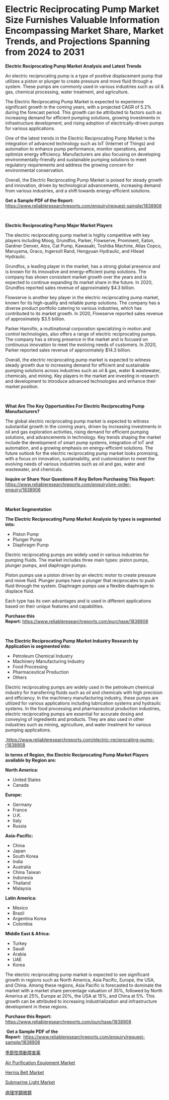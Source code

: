 <p><h1>Electric Reciprocating Pump Market Size Furnishes Valuable Information Encompassing Market Share, Market Trends, and Projections Spanning from 2024 to 2031</h1></p><p><strong>Electric Reciprocating Pump Market Analysis and Latest Trends</strong></p>
<p><p>An electric reciprocating pump is a type of positive displacement pump that utilizes a piston or plunger to create pressure and move fluid through a system. These pumps are commonly used in various industries such as oil & gas, chemical processing, water treatment, and agriculture.</p><p>The Electric Reciprocating Pump Market is expected to experience significant growth in the coming years, with a projected CAGR of 5.2% during the forecast period. This growth can be attributed to factors such as increasing demand for efficient pumping solutions, growing investments in infrastructure development, and rising adoption of electrically-driven pumps for various applications.</p><p>One of the latest trends in the Electric Reciprocating Pump Market is the integration of advanced technology such as IoT (Internet of Things) and automation to enhance pump performance, monitor operations, and optimize energy efficiency. Manufacturers are also focusing on developing environmentally-friendly and sustainable pumping solutions to meet regulatory requirements and address the growing concern for environmental conservation.</p><p>Overall, the Electric Reciprocating Pump Market is poised for steady growth and innovation, driven by technological advancements, increasing demand from various industries, and a shift towards energy-efficient solutions.</p></p>
<p><strong>Get a Sample PDF of the Report:&nbsp;</strong> <a href="https://www.reliableresearchreports.com/enquiry/request-sample/1838908">https://www.reliableresearchreports.com/enquiry/request-sample/1838908</a></p>
<p>&nbsp;</p>
<p><strong>Electric Reciprocating Pump Major Market Players</strong></p>
<p><p>The electric reciprocating pump market is highly competitive with key players including Moog, Grundfos, Parker, Flowserve, Prominent, Eaton, Gardner Denver, Atos, Cat Pump, Kawasaki, Toshiba Machine, Atlas Copco, Maruyama, Graco, Ingersoll Rand, Hengyuan Hydraulic, and Hilead Hydraulic.</p><p>Grundfos, a leading player in the market, has a strong global presence and is known for its innovative and energy-efficient pump solutions. The company has shown consistent market growth over the years and is expected to continue expanding its market share in the future. In 2020, Grundfos reported sales revenue of approximately $4.3 billion.</p><p>Flowserve is another key player in the electric reciprocating pump market, known for its high-quality and reliable pump solutions. The company has a diverse product portfolio catering to various industries, which has contributed to its market growth. In 2020, Flowserve reported sales revenue of approximately $3.5 billion.</p><p>Parker Hannifin, a multinational corporation specializing in motion and control technologies, also offers a range of electric reciprocating pumps. The company has a strong presence in the market and is focused on continuous innovation to meet the evolving needs of customers. In 2020, Parker reported sales revenue of approximately $14.3 billion.</p><p>Overall, the electric reciprocating pump market is expected to witness steady growth due to increasing demand for efficient and sustainable pumping solutions across industries such as oil & gas, water & wastewater, chemicals, and mining. Key players in the market are investing in research and development to introduce advanced technologies and enhance their market position.</p></p>
<p>&nbsp;</p>
<p><strong>What Are The Key Opportunities For Electric Reciprocating Pump Manufacturers?</strong></p>
<p><p>The global electric reciprocating pump market is expected to witness substantial growth in the coming years, driven by increasing investments in oil and gas exploration activities, rising demand for efficient pumping solutions, and advancements in technology. Key trends shaping the market include the development of smart pump systems, integration of IoT and automation, and a growing emphasis on energy-efficient solutions. The future outlook for the electric reciprocating pump market looks promising, with a focus on innovation, sustainability, and customization to meet the evolving needs of various industries such as oil and gas, water and wastewater, and chemicals.</p></p>
<p><strong>Inquire or Share Your Questions If Any Before Purchasing This Report:</strong> <a href="https://www.reliableresearchreports.com/enquiry/pre-order-enquiry/1838908">https://www.reliableresearchreports.com/enquiry/pre-order-enquiry/1838908</a></p>
<p>&nbsp;</p>
<p><strong>Market Segmentation</strong></p>
<p><strong>The Electric Reciprocating Pump Market Analysis by types is segmented into:</strong></p>
<p><ul><li>Piston Pump</li><li>Plunger Pump</li><li>Diaphragm Pump</li></ul></p>
<p><p>Electric reciprocating pumps are widely used in various industries for pumping fluids. The market includes three main types: piston pumps, plunger pumps, and diaphragm pumps. </p><p>Piston pumps use a piston driven by an electric motor to create pressure and move fluid. Plunger pumps have a plunger that reciprocates to push fluid through the system. Diaphragm pumps use a flexible diaphragm to displace fluid.</p><p>Each type has its own advantages and is used in different applications based on their unique features and capabilities.</p></p>
<p><strong>Purchase this Report:&nbsp;</strong><a href="https://www.reliableresearchreports.com/purchase/1838908">https://www.reliableresearchreports.com/purchase/1838908</a></p>
<p>&nbsp;</p>
<p><strong>The Electric Reciprocating Pump Market Industry Research by Application is segmented into:</strong></p>
<p><ul><li>Petroleum Chemical Industry</li><li>Machinery Manufacturing Industry</li><li>Food Processing</li><li>Pharmaceutical Production</li><li>Others</li></ul></p>
<p><p>Electric reciprocating pumps are widely used in the petroleum chemical industry for transferring fluids such as oil and chemicals with high precision and efficiency. In the machinery manufacturing industry, these pumps are utilized for various applications including lubrication systems and hydraulic systems. In the food processing and pharmaceutical production industries, electric reciprocating pumps are essential for accurate dosing and conveying of ingredients and products. They are also used in other industries such as mining, agriculture, and water treatment for various pumping applications.</p></p>
<p><a href="https://www.reliableresearchreports.com/electric-reciprocating-pump-r1838908">&nbsp;https://www.reliableresearchreports.com/electric-reciprocating-pump-r1838908</a></p>
<p><strong>In terms of Region, the Electric Reciprocating Pump Market Players available by Region are:</strong></p>
<p>
    <p> <strong> North America: </strong>
        <ul>
            <li>United States</li>
            <li>Canada</li>
        </ul>
        </p> 
    <p> <strong> Europe: </strong>
        <ul>
            <li>Germany</li>
            <li>France</li>
            <li>U.K.</li>
            <li>Italy</li>
            <li>Russia</li>
        </ul>
        </p> 
    <p> <strong> Asia-Pacific: </strong>
        <ul>
            <li>China</li>
            <li>Japan</li>
            <li>South Korea</li>
            <li>India</li>
            <li>Australia</li>
            <li>China Taiwan</li>
            <li>Indonesia</li>
            <li>Thailand</li>
            <li>Malaysia</li>
        </ul>
        </p> 
    <p> <strong> Latin America: </strong>
        <ul>
            <li>Mexico</li>
            <li>Brazil</li>
            <li>Argentina Korea</li>
            <li>Colombia</li>
        </ul>
        </p> 
    <p> <strong> Middle East & Africa: </strong>
        <ul>
            <li>Turkey</li>
            <li>Saudi</li>
            <li>Arabia</li>
            <li>UAE</li>
            <li>Korea</li>
        </ul>
    </p>
    </p>
<p><p>The electric reciprocating pump market is expected to see significant growth in regions such as North America, Asia Pacific, Europe, the USA, and China. Among these regions, Asia Pacific is forecasted to dominate the market with a market share percentage valuation of 35%, followed by North America at 25%, Europe at 20%, the USA at 15%, and China at 5%. This growth can be attributed to increasing industrialization and infrastructure development in these regions.</p></p>
<p><strong>Purchase this Report: </strong><a href="https://www.reliableresearchreports.com/purchase/1838908">https://www.reliableresearchreports.com/purchase/1838908</a></p>
<p>&nbsp;<strong>Get a Sample PDF of the Report:&nbsp;&nbsp;</strong><a href="https://www.reliableresearchreports.com/enquiry/request-sample/1838908">https://www.reliableresearchreports.com/enquiry/request-sample/1838908</a></p>
<p><strong></strong></p>
<p><p><a href="https://github.com/RodHoppe07/Market-Research-Report-List-1/blob/main/320300931703.md">季節性情動障害薬</a></p><p><a href="https://github.com/zjyglelu/Market-Research-Report-List-2/blob/main/air-purification-equipment-market.md">Air Purification Equipment Market</a></p><p><a href="https://crocus-run-b5a.notion.site/Hernia-Belt-Market-Insight-Market-Trends-Growth-Forecasted-from-2024-TO-2031-e9a23439e1f54f5787721d6caaf3fca0">Hernia Belt Market</a></p><p><a href="https://view.publitas.com/reportprime-1/submarine-light-market-comprehensive-assessment-by-type-application-and-geography/">Submarine Light Market</a></p><p><a href="https://github.com/laurenreichert/Market-Research-Report-List-1/blob/main/564458931702.md">病理学顕微鏡</a></p></p>